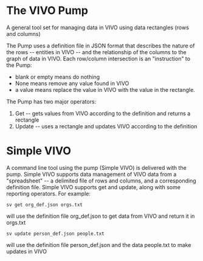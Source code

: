 # The VIVO Pump

A general tool set for managing data in VIVO using data rectangles (rows and columns)

The Pump uses a definition file in JSON format that describes the nature of the rows -- entities in VIVO -- and the 
relationship of the columns to the graph of data in VIVO.  Each row/column intersection is an "instruction" to the Pump:

* blank or empty means do nothing
* None means remove any value found in VIVO
* a value means replace the value in VIVO with the value in the rectangle.

The Pump has two major operators:

1. Get -- gets values from VIVO according to the definition and returns a rectangle
1. Update -- uses a rectangle and updates VIVO according to the definition

# Simple VIVO
    
A command line tool using the pump (Simple VIVO) is delivered with the pump.  Simple VIVO supports data management of
VIVO data from a "spreadsheet" -- a delimited file of rows and columns, and a corresponding definition file.  Simple
VIVO supports get and update, along with some reporting operators.  For example:

    sv get org_def.json orgs.txt
    
will use the definition file org_def.json to get data from VIVO and return it in orgs.txt

    sv update person_def.json people.txt
    
will use the definition file person_def.json and the data people.txt to make updates in VIVO